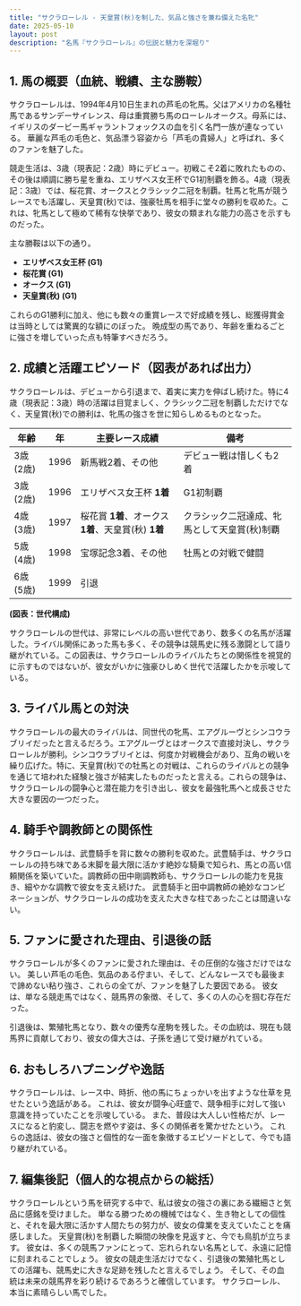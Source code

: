 ```yaml
---
title: "サクラローレル - 天皇賞(秋)を制した、気品と強さを兼ね備えた名牝"
date: 2025-05-10
layout: post
description: "名馬『サクラローレル』の伝説と魅力を深堀り"
---
```


## 1. 馬の概要（血統、戦績、主な勝鞍）

サクラローレルは、1994年4月10日生まれの芦毛の牝馬。父はアメリカの名種牡馬であるサンデーサイレンス、母は重賞勝ち馬のローレルオークス。母系には、イギリスのダービー馬ギャラントフォックスの血を引く名門一族が連なっている。  華麗な芦毛の毛色と、気品漂う容姿から「芦毛の貴婦人」と呼ばれ、多くのファンを魅了した。

競走生活は、3歳（現表記：2歳）時にデビュー。初戦こそ2着に敗れたものの、その後は順調に勝ち星を重ね、エリザベス女王杯でG1初制覇を飾る。4歳（現表記：3歳）では、桜花賞、オークスとクラシック二冠を制覇。牡馬と牝馬が競うレースでも活躍し、天皇賞(秋)では、強豪牡馬を相手に堂々の勝利を収めた。これは、牝馬として極めて稀有な快挙であり、彼女の類まれな能力の高さを示すものだった。

主な勝鞍は以下の通り。

* **エリザベス女王杯 (G1)**
* **桜花賞 (G1)**
* **オークス (G1)**
* **天皇賞(秋) (G1)**

これらのG1勝利に加え、他にも数々の重賞レースで好成績を残し、総獲得賞金は当時としては驚異的な額にのぼった。  晩成型の馬であり、年齢を重ねるごとに強さを増していった点も特筆すべきだろう。


## 2. 成績と活躍エピソード（図表があれば出力）

サクラローレルは、デビューから引退まで、着実に実力を伸ばし続けた。特に4歳（現表記：3歳）時の活躍は目覚ましく、クラシック二冠を制覇しただけでなく、天皇賞(秋)での勝利は、牝馬の強さを世に知らしめるものとなった。

| 年齢 | 年 | 主要レース成績 | 備考 |
|---|---|---|---|
| 3歳 (2歳) | 1996 | 新馬戦2着、その他 | デビュー戦は惜しくも2着 |
| 3歳 (2歳) | 1996 |  エリザベス女王杯 **1着** | G1初制覇 |
| 4歳 (3歳) | 1997 | 桜花賞 **1着**、オークス **1着**、天皇賞(秋) **1着** | クラシック二冠達成、牝馬として天皇賞(秋)制覇 |
| 5歳 (4歳) | 1998 |  宝塚記念3着、その他 |  牡馬との対戦で健闘 |
| 6歳 (5歳) | 1999 |  引退 |  |


**(図表：世代構成)**

サクラローレルの世代は、非常にレベルの高い世代であり、数多くの名馬が活躍した。ライバル関係にあった馬も多く、その競争は競馬史に残る激闘として語り継がれている。この図表は、サクラローレルのライバルたちとの関係性を視覚的に示すものではないが、彼女がいかに強豪ひしめく世代で活躍したかを示唆している。


## 3. ライバル馬との対決

サクラローレルの最大のライバルは、同世代の牝馬、エアグルーヴとシンコウラブリイだったと言えるだろう。エアグルーヴとはオークスで直接対決し、サクラローレルが勝利。シンコウラブリイとは、何度か対戦機会があり、互角の戦いを繰り広げた。特に、天皇賞(秋)での牡馬との対戦は、これらのライバルとの競争を通じて培われた経験と強さが結実したものだったと言える。これらの競争は、サクラローレルの闘争心と潜在能力を引き出し、彼女を最強牝馬へと成長させた大きな要因の一つだった。


## 4. 騎手や調教師との関係性

サクラローレルは、武豊騎手を背に数々の勝利を収めた。武豊騎手は、サクラローレルの持ち味である末脚を最大限に活かす絶妙な騎乗で知られ、馬との高い信頼関係を築いていた。調教師の田中剛調教師も、サクラローレルの能力を見抜き、細やかな調教で彼女を支え続けた。  武豊騎手と田中調教師の絶妙なコンビネーションが、サクラローレルの成功を支えた大きな柱であったことは間違いない。


## 5. ファンに愛された理由、引退後の話

サクラローレルが多くのファンに愛された理由は、その圧倒的な強さだけではない。  美しい芦毛の毛色、気品のある佇まい、そして、どんなレースでも最後まで諦めない粘り強さ、これらの全てが、ファンを魅了した要因である。  彼女は、単なる競走馬ではなく、競馬界の象徴、そして、多くの人の心を掴む存在だった。

引退後は、繁殖牝馬となり、数々の優秀な産駒を残した。その血統は、現在も競馬界に貢献しており、彼女の偉大さは、子孫を通じて受け継がれている。


## 6. おもしろハプニングや逸話

サクラローレルは、レース中、時折、他の馬にちょっかいを出すような仕草を見せたという逸話がある。  これは、彼女が闘争心旺盛で、競争相手に対して強い意識を持っていたことを示唆している。  また、普段は大人しい性格だが、レースになると豹変し、闘志を燃やす姿は、多くの関係者を驚かせたという。  これらの逸話は、彼女の強さと個性的な一面を象徴するエピソードとして、今でも語り継がれている。


## 7. 編集後記（個人的な視点からの総括）

サクラローレルという馬を研究する中で、私は彼女の強さの裏にある繊細さと気品に感銘を受けました。  単なる勝つための機械ではなく、生き物としての個性と、それを最大限に活かす人間たちの努力が、彼女の偉業を支えていたことを痛感しました。  天皇賞(秋)を制覇した瞬間の映像を見返すと、今でも鳥肌が立ちます。  彼女は、多くの競馬ファンにとって、忘れられない名馬として、永遠に記憶に刻まれることでしょう。  彼女の競走生活だけでなく、引退後の繁殖牝馬としての活躍も、競馬史に大きな足跡を残したと言えるでしょう。  そして、その血統は未来の競馬界を彩り続けるであろうと確信しています。  サクラローレル、本当に素晴らしい馬でした。
